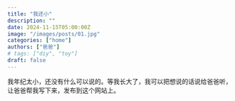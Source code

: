 ```yaml
---
title: "我还小"
description: ""
date: 2024-11-15T05:00:00Z
image: "/images/posts/01.jpg"
categories: ["home"]
authors: ["爸爸"]
# tags: ["diy", "toy"]
draft: false
---
```


我年纪太小，还没有什么可以说的。等我长大了，我可以把想说的话说给爸爸听，让爸爸帮我写下来，发布到这个网站上。
